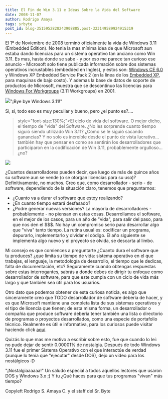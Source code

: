 ```yaml
---
title: El Fin de Win 3.11 e Ideas Sobre la Vida del Software
date: 2008-11-07
author: Rodrigo Amaya
tags: srbyte
post_id: blog-3515952828243908885.post-323149589924915319
---
```


El 1º de Noviembre de 2008 terminó oficialmente la vida de Windows 3.11 (Embedded Edition). No tenia la mas mínima idea de que Microsoft aun estaba dando licencias para un sistema operativo tan anciano como Win 3.11. Es mas, hasta donde se sabe - y por eso me parece tan curioso ese anuncio - Microsoft solo tiene publicada información sobre dos sistemas operativos incrustables (embedded en Ingles), y estos son: [Windows CE 6.0](http://support.microsoft.com/lifecycle/search/default.aspx?sort=PN&alpha=windows+embedded&Filter=FilterNO) y Windows XP Embedded Service Pack 2 (en la linea de los [Embedded XP](http://support.microsoft.com/lifecycle/search/default.aspx?sort=PN&alpha=XP+embedded&Filter=FilterNO), para maquinas de bajo costo). Y ademas la base de datos de soporte de productos de Microsoft, muestra que se descontinuo las licencias para [Windows For Workgroups](http://support.microsoft.com/lifecycle/search/default.aspx?sort=PN&alpha=windows+for+workgroups&Filter=FilterNO) (3.11 Workgroups) en 2001.

[![](http://2.bp.blogspot.com/_ayvorITawE4/SRXOFtF0XmI/AAAAAAAABZ4/QlY3VE3Lx6o/s320/win311logo_2.gif)](http://2.bp.blogspot.com/_ayvorITawE4/SRXOFtF0XmI/AAAAAAAABZ4/QlY3VE3Lx6o/s1600-h/win311logo_2.gif)"¡Bye bye Windows 3.11!"

Si, si, todo eso es muy peculiar y bueno, pero ¿el punto es?....
> style="font-size:130%;">El ciclo de vida del software.
O mejor dicho, el tiempo de "vida" del Software. ¿No les sorprende cuanto tiempo siguió siendo utilizado Win 3.11? ¿Como se le siguió sacando ganancias? Y no solo es increíble desde el punto de vista lucrativo... también hay que pensar en como se sentirán los desarrolladores que participaron en la codificación de Win 3.11, probablemente orgulloso... ¿no?

[![](http://4.bp.blogspot.com/_ayvorITawE4/SRXP4fLjoHI/AAAAAAAABaA/7yI0J4e7UxE/s320/happy.jpg)](http://4.bp.blogspot.com/_ayvorITawE4/SRXP4fLjoHI/AAAAAAAABaA/7yI0J4e7UxE/s1600-h/happy.jpg)

¿Cuantos desarrolladores pueden decir, que luego de más de quince años su software aun se vende (o se otorgan licencias para su uso)? Definitivamente, no muchos. Creo que, como desarrollador - serio - de software, dependiendo de la situación claro, tenemos que preguntarnos:

- ¿Cuanto va a durar el software que estoy realizando?
- ¿En cuanto tiempo estará desfasado?
- ¿Podre generar nuevas versiones?
La mayoría de desarrolladores - probablemente - no piensan en estas cosas. Desarrollamos el software, en el mejor de los casos, para un año de "vida", para salir del paso, para que nos den el $$$. No hay un compromiso serio para desarrollar algo que "viva" tanto tiempo. La rutina usual es: codificar un programa, depurarlo, implementarlo y olvidar el código. El año siguiente se implementa algo nuevo y el proyecto se olvida, se descarta al limbo.

Mi consejo es que comiences a preguntarte ¿Cuanto dura el software que tu produces? ¿que limita su tiempo de vida: sistema operativo en el que trabajas, el lenguaje, la metodología de desarrollo, el tiempo que le dedicas, falta de documentación, etc? Seguramente cuando obtengas respuestas sobre estas interrogantes, sabrás a donde debes de dirigir tu enfoque como desarrollador de software, para que este cumpla con un ciclo de vida más largo y que también sea útil para los usuarios.

Otro dato que podemos obtener de esta curiosa noticia, es algo que sinceramente creo que TODO desarrollador de software debería de hacer, y es que Microsoft mantiene una completa lista de sus sistemas operativos y el tipo de licencia que tienen; de esta misma forma, un desarrollador o compañía que produce software debería tener también una lista o directorio de programas o proyectos desarrollados, como una especie de portafolio técnico. Realmente es útil e informativa, para los curiosos puede visitar haciendo click [aquí](http://www.microsoft.com/windows/lifecycle/default.mspx).

Quizás lo que mas me motivo a escribir sobre esto, fue que cuando lo leí: no pude dejar de sentir 0.00001% de nostalgia. Después de todo Windows 3.11 fue el primer Sistema Operativo con el que interactúe de verdad (aunque lo tenia que "ejecutar" desde DOS), dejo un vídeo para los nostálgicos :D

"¡Nostalgiaaaaaa!" Un saludo especial a todos aquellos lectores que usaron DOS y Windows 3.x ;) Y tu ¿Qué haces para que tus programas "vivan" más tiempo?

Copyleft Rodrigo S. Amaya C. y el staff del Sr. Byte
